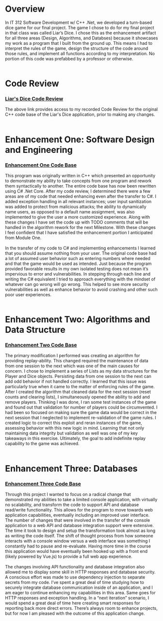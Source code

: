 # Overview
In IT 312 Software Development w/ C++ .Net, we developed a turn-based dice game for our final project. The game I chose to do for my final project in that class was called Liar’s Dice. I chose this as the enhancement artifact for all three areas (Design, Algorithms, and Databses) because it showcases my work as a program that I built from the ground up. This means I had to interpret the rules of the game, design the structure of the code around those rules, and implement all functions according to my interpretation. No portion of this code was prefabbed by a professor or otherwise.
<br><br>

# Code Review
### [Liar's Dice Code Review](https://youtu.be/BnCeVtF9PVs)
The above link provides access to my recorded Code Review for the original C++ code base of the Liar's Dice application, prior to making any changes.
<br><br>

# Enhancement One: Software Design and Engineering
### [Enhancement One Code Base](https://github.com/smwhitaker4/smwhitaker4.github.io/tree/main/EnhancementOne/LiarsDiceEnchancements)
This program was originally written in C++ which presented an opportunity to demonstrate my ability to take concepts from one program and rework them syntactically to another. The entire code base has now been rewritten using C# .Net Core. After my code review, I determined there were a few areas are of my code that needed enhancing even after the transfer to C#. I added exception handling in all relevant instances; user input sanitization was added to protect from malicious attacks; the ability to dynamically name users, as opposed to a default name assignment, was also implemented to give the user a more customized experience. Along with these changes I have set the code up with TODO comments that will be handled in the algorithm rework for the next Milestone. With these changes I feel confident that I have satisfied the enhancement portion I anticipated from Module One.
<br><br>
In the transfer of my code to C# and implementing enhancements I learned that you should assume nothing from your user. The original code base had a lot of assumed user behavior such as entering numbers where needed and that the game would be used as intended. Just because the program provided favorable results in my own isolated testing does not mean it’s impervious to error and vulnerabilities. In stepping through each line and writing the C# equivalent I tried to approach everything with the mindset of whatever can go wrong will go wrong. This helped to see more security vulnerabilities as well as enhance behavior to avoid crashing and other such poor user experiences.
<br><br>

# Enhancement Two: Algorithms and Data Structure
### [Enhancement Two Code Base](https://github.com/smwhitaker4/smwhitaker4.github.io/tree/main/EnhancementTwo/LiarsDiceEnchancements)
The primary modification I performed was creating an algorithm for providing replay-ability. This changed required the maintenance of data from one session to the next which was one of the main causes for concern. I chose to implement a series of Lists as my data structures for the Player and Dice objects. Persisting data from one session to the next can add odd behavior if not handled correctly. I learned that this issue was particularly true when it came to the matter of enforcing rules of the game. After I created the algorithm that cleaned data for the next session (reset counts and clearing lists), I simultaneously opened the ability to add and remove players. Thinking I was done, I ran some test instances of the game and found out that validation for number of players could be circumvented. I had been so focused on making sure the game data would be correct in the next session that I neglected to implement re-validation of the game rules. I created logic to correct this exploit and reran instances of the game, assessing behavior with this new logic in mind. Learning that not only maintaining data integrity but validation as well was one of my key takeaways in this exercise. Ultimately, the goal to add indefinite replay capability to the game was achieved.
<br><br>

# Enhancement Three: Databases
### [Enhancement Three Code Base](https://github.com/smwhitaker4/smwhitaker4.github.io/tree/main/EnhancementThree/LiarsDiceApi)
Through this project I wanted to focus on a radical change that demonstrated my abilities to take a limited console application, with virtually no scalability, and transform the code to support API and database read/write functionality. This allows for the program to move towards web application capabilities, eventually including an improved user interface. The number of changes that were involved in the transfer of the console application to a web API and database integration support were extensive. The time it took to design and setup the transformation took almost as long as writing the code itself. The shift of thought process from how someone interacts with a console window versus a web interface was something I constantly had to pause and re-evaluate. Having more time in the course this application would have eventually been hooked up with a front end (likely powered by Vue.js) to provide a full web app experience.
<br><br>
The changes involving API functionality and database integration also allowed me to display some skill in HTTP responses and database security. A conscious effort was made to use dependency injection to separate secrets from my code. I’ve spent a great deal of time studying how to securely integrate database communication inside of an application, and I am eager to continue enhancing my capabilities in this area. Same goes for HTTP responses and exception handling. In a “next iteration” scenario, I would spend a great deal of time here creating smart responses for reporting back more direct errors. There’s always room to enhance projects, but for now I am pleased with the outcome of this application change.
